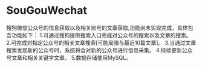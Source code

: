 # SouGouWechat
搜狗微信公众号的信息获取以及相关账号的文章获取,功能尚未实现完成，具体包含功能如下：
1.可通过搜狗提供搜索入口完成对公众号的搜索以及文章的搜索。
2.可完成对指定公众号的相关文章搜索[可能局限与最近10篇文章]。
3.当通过文章搜索发现新的公众号时，系统将会对新的公众号进行信息采集。
4.持续更新公众号文章和相关关键字文章。
5.数据存储使用MySQL。
